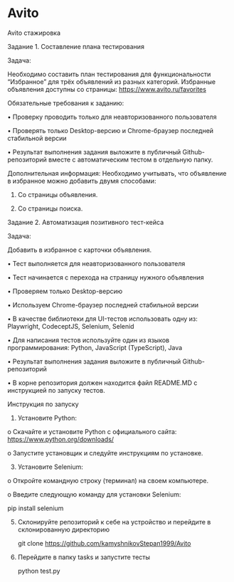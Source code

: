 # Avito
Avito стажировка 

Задание 1. Составление плана тестирования

Задача:

Необходимо составить план тестирования для функциональности “Избранное” для трёх объявлений из разных категорий. 
Избранные объявления доступны со страницы: https://www.avito.ru/favorites

Обязательные требования к заданию:


   •	Проверку проводить только для неавторизованного пользователя

   •	Проверять только Desktop-версию и Chrome-браузер последней стабильной версии

   •	Результат выполнения задания выложите в публичный Github- репозиторий вместе с автоматическим тестом в отдельную папку.


Дополнительная информация:
Необходимо учитывать, что объявление в избранное можно добавить двумя способами:

1.	Со страницы объявления.
   
3.	Со страницы поиска.

   
Задание 2. Автоматизация позитивного тест-кейса

Задача:

Добавить в избранное с карточки объявления.

   •	Тест выполняется для неавторизованного пользователя

   •	Тест начинается с перехода на страницу нужного объявления

   •	Проверяем только Desktop-версию

   •	Используем Chrome-браузер последней стабильной версии

   •	В качестве библиотеки для UI-тестов использовать одну из: Playwright, CodeceptJS, Selenium, Selenid

   •	Для написания тестов используйте один из языков программирования: Python, JavaScript (TypeScript), Java

   •	Результат выполнения задания выложите в публичный Github-репозиторий

   •	В корне репозитория должен находится файл README.MD с инструкцией по запуску тестов.



Инструкция по запуску


1.	Установите Python:


   o	Скачайте и установите Python с официального сайта: https://www.python.org/downloads/

   o	Запустите установщик и следуйте инструкциям по установке.


3.	Установите Selenium:

   
   o	Откройте командную строку (терминал) на своем компьютере.

   o	Введите следующую команду для установки Selenium:

pip install selenium


5.	Склонируйте репозиторий к себе на устройство и перейдите в склонированную директорию

      git clone https://github.com/kamyshnikovStepan1999/Avito


6.	Перейдите в папку tasks и запустите тесты
   
      python test.py
